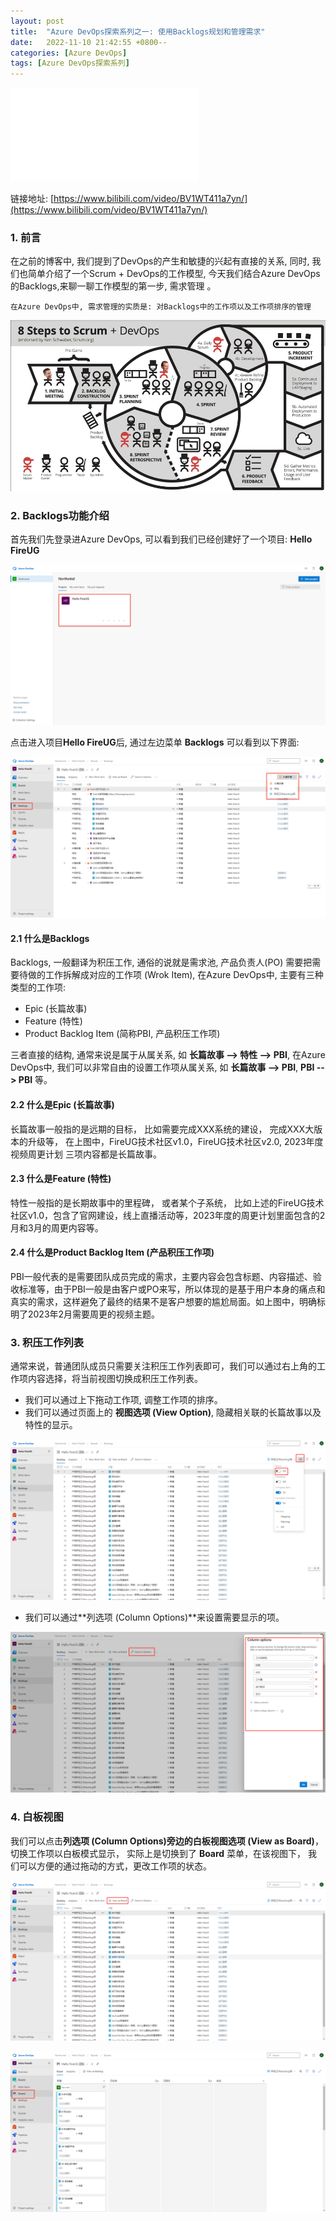 ```yaml
---
layout: post
title:  "Azure DevOps探索系列之一: 使用Backlogs规划和管理需求"
date:   2022-11-10 21:42:55 +0800--
categories: [Azure DevOps]
tags: [Azure DevOps探索系列]  
---
```


<iframe src="//player.bilibili.com/player.html?aid=483203981&bvid=BV1WT411a7yn&cid=1044690199&page=1" scrolling="no" border="0" frameborder="no" framespacing="0" allowfullscreen="true" class="bilibili"> </iframe>

链接地址: [https://www.bilibili.com/video/BV1WT411a7yn/](https://www.bilibili.com/video/BV1WT411a7yn/)


### 1. 前言

在之前的博客中, 我们提到了DevOps的产生和敏捷的兴起有直接的关系, 同时, 我们也简单介绍了一个Scrum + DevOps的工作模型, 今天我们结合Azure DevOps的Backlogs,来聊一聊工作模型的第一步, 需求管理 。

```text
在Azure DevOps中, 需求管理的实质是: 对Backlogs中的工作项以及工作项排序的管理
```

![Scrum + DevOps](/assets/imgs/DevOps03.png)

### 2. Backlogs功能介绍

首先我们先登录进Azure DevOps, 可以看到我们已经创建好了一个项目: **Hello FireUG**

![HomePage](/assets/imgs/ADT01-02.png)

点击进入项目**Hello FireUG**后, 通过左边菜单 **Backlogs** 可以看到以下界面:

![Backlogs](/assets/imgs/ADT01-01.png)

#### 2.1 什么是Backlogs

Backlogs, 一般翻译为积压工作, 通俗的说就是需求池, 产品负责人(PO) 需要把需要待做的工作拆解成对应的工作项 (Wrok Item), 在Azure DevOps中, 主要有三种类型的工作项:

- Epic (长篇故事)
- Feature (特性)
- Product Backlog Item (简称PBI, 产品积压工作项)

三者直接的结构, 通常来说是属于从属关系, 如 **长篇故事 --> 特性 --> PBI**, 在Azure DevOps中, 我们可以非常自由的设置工作项从属关系, 如 **长篇故事 --> PBI**, **PBI --> PBI** 等。

#### 2.2 什么是Epic (长篇故事)

长篇故事一般指的是远期的目标， 比如需要完成XXX系统的建设， 完成XXX大版本的升级等， 在上图中，FireUG技术社区v1.0，FireUG技术社区v2.0, 2023年度视频周更计划 三项内容都是长篇故事。

#### 2.3 什么是Feature (特性)

特性一般指的是长期故事中的里程碑， 或者某个子系统， 比如上述的FireUG技术社区v1.0，包含了官网建设，线上直播活动等，2023年度的周更计划里面包含的2月和3月的周更内容等。

#### 2.4 什么是Product Backlog Item (产品积压工作项)

PBI一般代表的是需要团队成员完成的需求，主要内容会包含标题、内容描述、验收标准等，由于PBI一般是由客户或PO来写，所以体现的是基于用户本身的痛点和真实的需求，这样避免了最终的结果不是客户想要的尴尬局面。如上图中，明确标明了2023年2月需要周更的视频主题。

### 3. 积压工作列表

通常来说，普通团队成员只需要关注积压工作列表即可，我们可以通过右上角的工作项内容选择，将当前视图切换成积压工作列表。

- 我们可以通过上下拖动工作项, 调整工作项的排序。
- 我们可以通过页面上的 **视图选项 (View Option)**, 隐藏相关联的长篇故事以及特性的显示。

![PBI-List](/assets/imgs/ADT01-03.png)

- 我们可以通过**列选项 (Column Options)**来设置需要显示的项。

![PBI-List](/assets/imgs/ADT01-04.png)

### 4. 白板视图

我们可以点击**列选项 (Column Options)**旁边的**白板视图选项 (View as Board)**，切换工作项以白板模式显示， 实际上是切换到了 **Board** 菜单，在该视图下， 我们可以方便的通过拖动的方式，更改工作项的状态。

![PBI-List](/assets/imgs/ADT01-05.png)

![PBI-List](/assets/imgs/ADT01-06.png)
